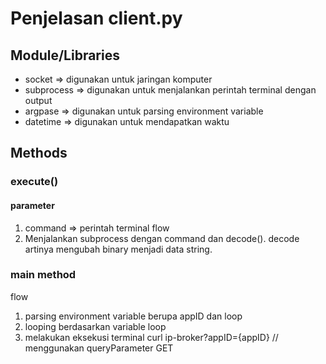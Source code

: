 # Penjelasan client.py
## Module/Libraries
- socket => digunakan untuk jaringan komputer
- subprocess => digunakan untuk menjalankan perintah terminal dengan output
- argpase => digunakan untuk parsing environment variable
- datetime => digunakan untuk mendapatkan waktu 
## Methods
### execute()
#### parameter
1. command => perintah terminal
flow
1. Menjalankan subprocess dengan command dan decode(). decode artinya mengubah binary menjadi data string.
### main method
flow
1. parsing environment variable berupa appID dan loop
2. looping berdasarkan variable loop
3. melakukan eksekusi terminal curl ip-broker?appID={appID} // menggunakan queryParameter GET


